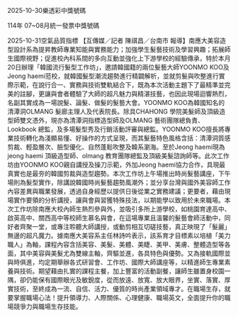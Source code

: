 
2025-10-30樂透彩中獎號碼

                                
114年 07~08月統一發票中獎號碼
                             
2025-10-31空氣品質指標
                              【互傳媒／記者 陳祺昌／台南市 報導】南應大美容造型設計系為提昇教師專業知能與實務能力；加強學生髮藝技術及學習興趣；拓展師生國際視野；促進校內科系間的多向互動並強化上下游學校的經驗傳承，特於本月20日辦理「韓國流行髮型工作坊」，邀請韓國籍的兩位髮藝大師YOONMO KOO及Jeong haemi蒞校，就韓國髮型潮流趨勢進行精闢解析，並就剪髮與吹整進行實際示範，在說行合一、實務與技術雙軌結合下，既為本次活動主題下了最精準並完美的註腳，更讓與會者體驗了大師的超凡魅力與精湛技藝，也因此現場迴響熱烈，名副其實成為一場說髮、論髮、做髮的髮藝大會。YOONMO KOO為韓國知名的清潭洞OLMANG 髮廊主理人及代表院長。除具CHAHONG 學院美髮師及頂級造型師雙文憑外，現亦為清潭洞指標造型師及OLMANG 藝術團隊總負責、Lookbook 總監，及多場髮型秀及行銷活動評審與總監。YOONMO KOO擅長將專業技術轉化為淺顯易懂、好操作的方式呈現，而其髮藝特色風格含括：清潭洞質感剪裁、輕盈層次、臉型優化、自然蓬鬆吹整及韓系瀏海。至於Jeong haemi現為jeong haemi 頂級造型師、olmang 教育團隊總監及頂級美髮諮詢師等。此次工作坊由YOONMO KOO親自講授及操刀示範，外加Jeong haemi協力合作，具現最真實也是最夯的韓國剪裁與造型趨勢。本次工作坊上午場推出時尚髮藝講座，下午場則為髮型實作，除講說韓國時尚髮藝趨勢風潮外；並分享台灣與國外美容師工作內容差異與職業發展，透過自身經歷以提供日後從業之實務建議；更要者，藉由現場實作要領的分析講授，讓與會與習獲特殊技法，以期能學以致用於未來職場。本次工作坊除南應大校內師生熱烈參與外，並吸引多所上游學校，如桃園育達高中、啟英高中、關西高中等校師生慕名與會，在這場專業且溫馨的髮藝會師活動中，同好者齊聚一堂，或專注聆聽大師講授，或動剪相互切磋技藝，真正映現了「髮麗」無邊的超凡魔力。據南應大美容系主任林詩吟表示，該系育才目標素以培植「美力職人」為軸，課程內容含括美容、美髮、美體、美睫、美甲、美膚、整體造型等各面，其中美容與美髮尤為雙線主軸，齊驅並進，各具特色與優勢。又為接軌國際並與時俱進，均定期舉辦各式研習會、工作坊、國際大師講座等，以精進師生專業素養與技術。期望藉由扎實的課程主餐，加上豐富的活動副餐，讓師生雖置身校園一隅，卻仍能保有國際眼光及敏銳度，從而放遠、放寬、放大眼界，坐實、落實、厚實技術，至終成為一流、自信、活力、優質的時尚產業領域專才。在職場生存，就要掌握職場心法！提升領導力、人際關係、心理健康、職場英文，全面提升你的職場競爭力與職場生存技能。